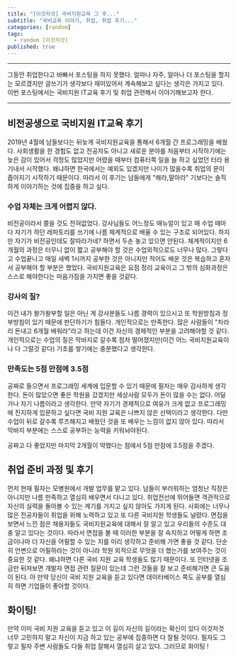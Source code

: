 ```yaml
---
title: "[이것저것] 국비지원교육 그 후..."
subtitle: "국비교육 이야기, 취업, 취업 후기..."
categories: [random]
tags:
  - random [이것저것]
published: true
---
```


***
그동안 취업한다고 바빠서 포스팅을 하지 못했다. 얼마나 자주, 얼마나 더 포스팅을 할지는 모르겠지만 글쓰기가 생각보다 재미있어서 계속해보고 싶다는 생각은 가지고 있다. 이번 포스팅에서는 국비지원 IT교육 후기 및 취업 관련해서 이야기해보고자 한다.

***

## 비전공생으로 국비지원 IT교육 후기
2019년 4월에 남들보다는 뒤늦게 국비지원교육을 통해서 6개월 간 프로그래밍을 배웠다. 사회생활을 한 경험도 없고 전공자도 아니고 새로운 분야를 처음부터 시작하기에는 늦은 감이 있어서 걱정도 많았지만 어렸을 때부터 컴퓨터쪽 일을 늘 하고 싶었던 터라 용기내서 시작했다. 왜냐하면 한국에서는 예외도 있겠지만 나이가 많을수록 취업의 문이 좁아지기 시작하기 때문이다. 따라서 이 후기는 남들에게 "해라,말아라" 기보다는 솔직하게 이야기하는 것에 집중을 하고 싶다.

### 수업 자체는 크게 어렵지 않다.
비전공이라서 쫄을 것도 전혀없었다. 강사님들도 어느정도 매뉴얼이 있고 매 수업 때마다 자기가 하던 레파토리를 쓰기에 나름 체계적으로 배울 수 있는 구조로 되어있다. 하지만 자기가 비전공인데도 잘따라가네? 하면서 두손 놓고 있으면 안된다. 체계적이지만 6개월의 과정은 터무니 없이 짧고 공부해야 할 것은 수업외적으로도 너무나 많다. 그렇다고 수업끝나고 매일 새벽 1시까지 공부한 것은 아니지만 적어도 배운 것은 복습하고 혼자서 공부해야 할 부분은 했었다. 국비지원교육은 요점 정리 교육이고 그 밖의 심화과정은 스스로 해야한다는 마음가짐을 가지면 좋을 것같다.

### 강사의 질?
이건 내가 왈가왈부할 일은 아닌 게 강사분들도 나름 경력이 있으시고 또 학원방침과 정부방침이 있기 때문에 판단하기가 힘들다. 개인적으로는 만족한다. 많은 사람들이 "차라리 돈내고 6개월 배워라"라고 하는데 이건 자신의 경제적인 부분을 고려해야할 것 같다. 개인적으로는 수업의 질은 막바지로 갈수록 점차 떨어졌지만(이건 어느 국비지원교육이나 다 그럴것 같다) 기초를 쌓기에는 충분했다고 생각한다.

### 만족도는 5점 만점에 3.5점
공짜로 들으면서 프로그래밍 세계에 입문할 수 있기 때문에 필자는 매우 감사하게 생각한다. 돈이 많았으면 좋은 학원을 갔겠지만 세상사람 모두가 돈이 많을 수는 없다. 어딜가나 자기 나름이라고 생각한다. 만약 자기가 경제적으로 여유가 크게 없고 프로그래밍에 진지하게 입문하고 싶다면 국비 지원 교육은 나쁘지 않은 선택이라고 생각한다. 다만 수업이 뒤로 갈수록 루즈해지고 배웠던 것을 또 배우는 느낌이 없지 않아 있다. 따라서 막바지 부분에는 스스로 공부하는 능력을 키워놔야된다.

공짜고 다 좋았지만 마지막 2개월이 약했다는 점에서 5점 만점에 3.5점을 주겠다.

## 취업 준비 과정 및 후기
먼저 현재 필자는 모병원에서 개발 업무를 맡고 있다. 남들이 부러워하는 엄청난 직장은 아니지만 나름 만족하고 열심히 배우면서 다니고 있다. 취업전선에 뛰어들면 객관적으로 자신의 실력을 돌아볼 수 있는 계기를 가지고 싶지 않아도 가지게 된다. 사회에는 너무나 많은 전공자들이 취업을 위해 노력하고 있고 또 다른 국비지원 학생들도 널렸다. 면접을 보면서 느낀 점은 채용자들도 국비지원교육에 대해서 잘 알고 있고 우리들의 수준도 대충 알고 있다는 것이다. 따라서 면접을 볼 때 이러한 부분을 잘 숙지하고 어떻게 하면 조금이나마 더 자신을 어필할 수 있는 지를 미리 생각하고 준비해 가면 좋을 것 같다. 단순히 언변으로 어필하라는 것이 아니라 학원 외적으로 무엇을 더 했는가를 보여주는 것이 중요한 것 같다. 왜냐하면 다른 국비 지원 교육 학생들도 많기 때문이다. 또 인터넷을 조금만 뒤져보면 개발자 면접 관련 질문이 있는데 그런 것들을 잘 보고 준비해가면 큰 도움이 된다. 아 만약 당신이 국비 지원 교육을 듣고 있다면 데이터베이스 쪽도 공부를 열심히 하면 기업들이 좋아할 것이다.

## 화이팅!
만약 이미 국비 지원 교육을 듣고 있고 이 길이 자신의 길이라는 확신이 있다  이것저것 너무 고민하지 말고 자신이 지금 하고 있는 공부에 집중하면 다 잘될 것이다. 필자도 그렇고 필자 주변 사람들도 다들 취업 잘해서 열심히 살고 있다. 그러므로 화이팅 !
